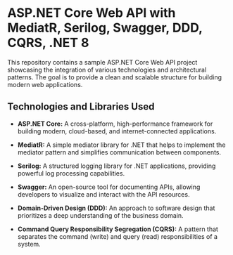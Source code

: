 # ASP.NET Core Web API with MediatR, Serilog, Swagger, DDD, CQRS, .NET 8

This repository contains a sample ASP.NET Core Web API project showcasing the integration of various technologies and architectural patterns. The goal is to provide a clean and scalable structure for building modern web applications.

## Technologies and Libraries Used

- **ASP.NET Core:** A cross-platform, high-performance framework for building modern, cloud-based, and internet-connected applications.

- **MediatR:** A simple mediator library for .NET that helps to implement the mediator pattern and simplifies communication between components.

- **Serilog:** A structured logging library for .NET applications, providing powerful log processing capabilities.

- **Swagger:** An open-source tool for documenting APIs, allowing developers to visualize and interact with the API resources.

- **Domain-Driven Design (DDD):** An approach to software design that prioritizes a deep understanding of the business domain.

- **Command Query Responsibility Segregation (CQRS):** A pattern that separates the command (write) and query (read) responsibilities of a system.
